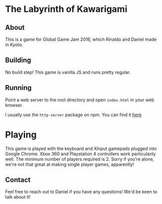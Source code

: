 # The Labyrinth of Kawarigami

## About
This is a game for Global Game Jam 2016, which Rinaldo and Daniel made in Kyoto.

## Building
No build step! This game is vanilla JS and runs pretty regular.

## Running
Point a web server to the root directory and open `index.html` in your web browser.

I usually use the `http-server` package on npm. You can find it [here](https://www.npmjs.com/package/http-server)

# Playing
This game is played with the keyboard and XInput gamepads plugged into Google Chrome. Xbox 360 and Playstation 4 controllers work particularily well. The minimum number of players required is 2. Sorry if you're alone, we're not that great at making single player games, apparently!

## Contact
Feel free to reach out to Daniel if you have any questions! We'd be keen to talk about it!

